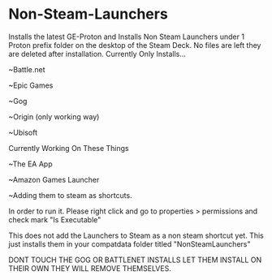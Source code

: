 # Non-Steam-Launchers
Installs the latest GE-Proton and Installs Non Steam Launchers under 1 Proton prefix folder on the desktop of the Steam Deck. No files are left they are deleted after installation.  Currently Only Installs...  

  ~Battle.net
  
  ~Epic Games
  
  ~Gog
  
  ~Origin (only working way)
  
  ~Ubisoft

Currently Working On These Things

  ~The EA App 
  
  ~Amazon Games Launcher 
  
  ~Adding them to steam as shortcuts.


In order to run it. Please right click and go to properties > permissions and check mark "Is Executable"


This does not add the Launchers to Steam as a non steam shortcut yet. This just installs them in your compatdata folder titled "NonSteamLaunchers"



DONT TOUCH THE GOG OR BATTLENET INSTALLS LET THEM INSTALL ON THEIR OWN THEY WILL REMOVE THEMSELVES.
